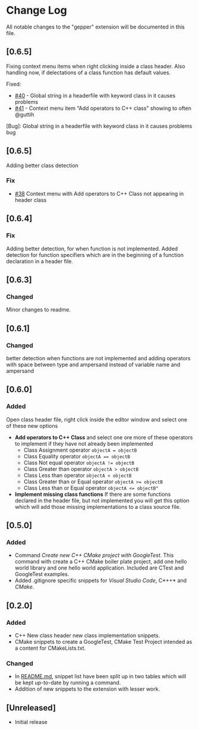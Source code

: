 # Change Log

All notable changes to the "gepper" extension will be documented in this file.

## [0.6.5]

Fixing context menu items when right clicking inside a class header.
Also handling now, if delectations of a class function has default values.

  Fixed: 
  - [#40](https://github.com/guttih/gepper/issues/40) - Global string in a headerfile with keyword class in it causes problems
  - [#41](https://github.com/guttih/gepper/issues/41) - Context menu item "Add operators to C++ class" showing to often
@guttih

[Bug]: Global string in a headerfile with keyword class in it causes problems bug

## [0.6.5]

Adding better class detection

### Fix

  - [#38](https://github.com/guttih/gepper/issues/38) Context menu with Add operators to C++ Class not appearing in header class

## [0.6.4]

### Fix

Adding better detection, for when function is not implemented.  Added detection for function specifiers which are in the beginning of a function declaration in a header file.

## [0.6.3]

### Changed

Minor changes to readme.

## [0.6.1]

### Changed
better detection when functions are not implemented and adding operators with space between type and ampersand instead of variable name and ampersand

## [0.6.0]

### Added

Open class header file, right click inside the editor window and select one
of these new options
  - **Add operators to C++ Class** and select one ore more of these operators to implement if they have not already been implemented
     - Class Assignment operator `objectA = objectB`
     - Class Equality operator `objectA == objectB`
     - Class Not equal operator `objectA != objectB`
     - Class Greater than operator `objectA > objectB`
     - Class Less than operator `objectA < objectB`
     - Class Greater than or Equal operator `objectA >= objectB`
     - Class Less than or Equal operator `objectA <= objectB"`
- **Implement missing class functions** If there are some functions declared in the header file, but not implemented you will get this option which will add those missing implementations to a class source file.

## [0.5.0]

### Added
- Command *Create new C++ CMake project with GoogleTest*. This command with create a C++ CMake boiler plate project, add one hello world library and one hello world application.
Included are CTest and GoogleTest examples.
- Added .gitignore specific snippets for *Visual Studio Code*, C*++* and *CMake*.

## [0.2.0]

### Added

- C++ New class header new class implementation snippets.
- CMake snippets to create a GoogleTest, CMake Test Project intended as a content for CMakeLists.txt.

### Changed

- In [README.md], snippet list have been split up in two tables which will be kept up-to-date by running a command.
- Addition of new snippets to the extension with lesser work.

## [Unreleased]

- Initial release


[README.md]: ./README.md
[Keep change log]: https://keepachangelog.com/en/1.0.0/